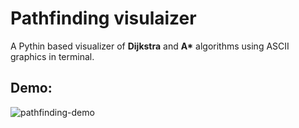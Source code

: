# Pathfinding visulaizer 
A Pythin based visualizer of **Dijkstra** and **A\*** algorithms using ASCII graphics in terminal. 

## Demo:
![pathfinding-demo](https://github.com/user-attachments/assets/0cb40197-1c37-4a68-9f81-62abf0105d0c)

